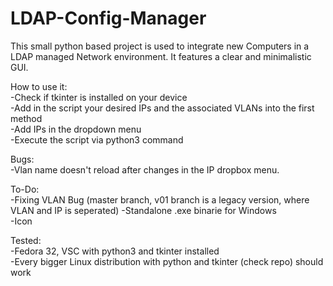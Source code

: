 # LDAP-Config-Manager
This small python based project is used to integrate new Computers in a LDAP managed Network environment. It features a clear and minimalistic GUI.


How to use it:  
-Check if tkinter is installed on your device  
-Add in the script your desired IPs and the associated VLANs into the first method  
-Add IPs in the dropdown menu  
-Execute the script via python3 command  


Bugs:  
 -Vlan name doesn't reload after changes in the IP dropbox menu.

To-Do:  
 -Fixing VLAN Bug (master branch, v01 branch is a legacy version, where VLAN and IP is seperated)
 -Standalone .exe binarie for Windows  
 -Icon  

Tested:  
 -Fedora 32, VSC with python3 and tkinter installed  
 -Every bigger Linux distribution with python and tkinter (check repo) should work  
